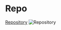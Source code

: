 # Repo
[Repository](https://repository.com)
![Repository](https://inztitut.de/blog/glossar/repository/#iLightbox[gallery2234]/0)


